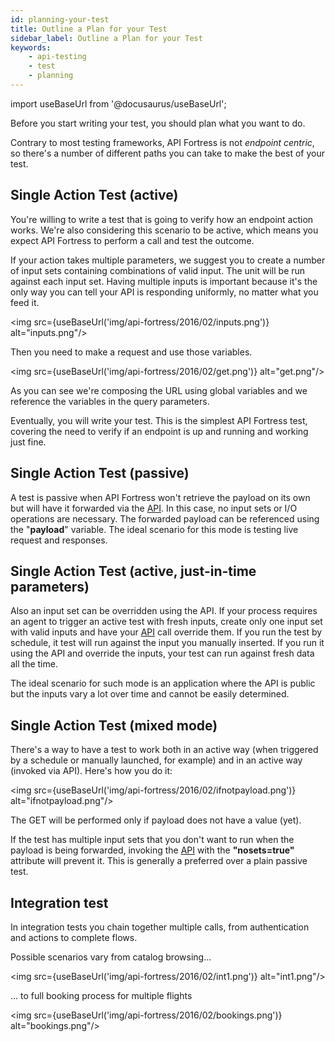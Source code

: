 ```yaml
---
id: planning-your-test
title: Outline a Plan for your Test
sidebar_label: Outline a Plan for your Test
keywords:
    - api-testing
    - test
    - planning
---
```


import useBaseUrl from '@docusaurus/useBaseUrl';

Before you start writing your test, you should plan what you want to do.

Contrary to most testing frameworks, API Fortress is not _endpoint centric_, so there's a number of different paths you can take to make the best of your test.

## Single Action Test (active)

You're willing to write a test that is going to verify how an endpoint action works. We're also considering this scenario to be active, which means you expect API Fortress to perform a call and test the outcome. 

If your action takes multiple parameters, we suggest you to create a number of input sets containing combinations of valid input. The unit will be run against each input set. Having multiple inputs is important because it's the only way you can tell your API is responding uniformly, no matter what you feed it.

<img src={useBaseUrl('img/api-fortress/2016/02/inputs.png')} alt="inputs.png"/>

Then you need to make a request and use those variables.

<img src={useBaseUrl('img/api-fortress/2016/02/get.png')} alt="get.png"/>

As you can see we're composing the URL using global variables and we reference the variables in the query parameters.

Eventually, you will write your test. This is the simplest API Fortress test, covering the need to verify if an endpoint is up and running and working just fine.

## Single Action Test (passive)

A test is passive when API Fortress won't retrieve the payload on its own but will have it forwarded via the [API](https://apifortressv3.docs.apiary.io/#). In this case, no input sets or I/O operations are necessary. The forwarded payload can be referenced using the "**payload**" variable. The ideal scenario for this mode is testing live request and responses.

## Single Action Test (active, just-in-time parameters)

Also an input set can be overridden using the API. If your process requires an agent to trigger an active test with fresh inputs, create only one input set with valid inputs and have your [API](https://apifortressv3.docs.apiary.io/#) call override them. If you run the test by schedule, it test will run against the input you manually inserted. If you run it using the API and override the inputs, your test can run against fresh data all the time.

The ideal scenario for such mode is an application where the API is public but the inputs vary a lot over time and cannot be easily determined.

## Single Action Test (mixed mode)

There's a way to have a test to work both in an active way (when triggered by a schedule or manually launched, for example) and in an active way (invoked via API). Here's how you do it:

<img src={useBaseUrl('img/api-fortress/2016/02/ifnotpayload.png')} alt="ifnotpayload.png"/>

The GET will be performed only if payload does not have a value (yet).

If the test has multiple input sets that you don't want to run when the payload is being forwarded, invoking the [API](https://apifortressv3.docs.apiary.io/#) with the **"nosets=true"** attribute will prevent it. This is generally a preferred over a plain passive test.

## Integration test

In integration tests you chain together multiple calls, from authentication and actions to complete flows.

Possible scenarios vary from catalog browsing...

<img src={useBaseUrl('img/api-fortress/2016/02/int1.png')} alt="int1.png"/>

... to full booking process for multiple flights

<img src={useBaseUrl('img/api-fortress/2016/02/bookings.png')} alt="bookings.png"/>
